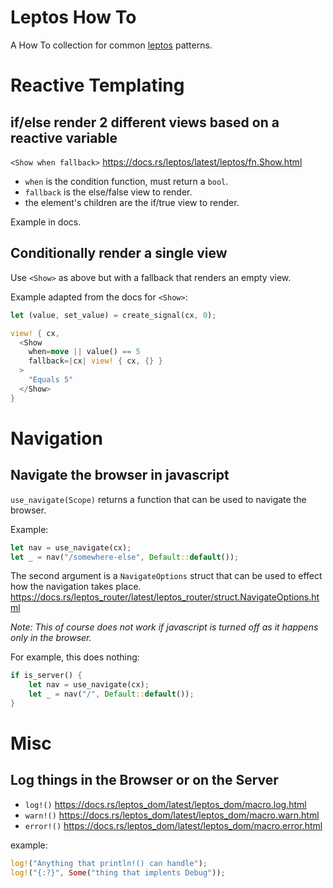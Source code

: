 # Leptos How To

A How To collection for common [leptos](https://github.com/leptos-rs/leptos) patterns.


# Reactive Templating

## if/else render 2 different views based on a reactive variable

`<Show when fallback>` https://docs.rs/leptos/latest/leptos/fn.Show.html

 - `when` is the condition function, must return a `bool`.
 - `fallback` is the else/false view to render.
 - the element's children are the if/true view to render.
 
Example in docs.

## Conditionally render a single view

Use `<Show>` as above but with a fallback that renders an empty view.

Example adapted from the docs for `<Show>`:

```rust
let (value, set_value) = create_signal(cx, 0);

view! { cx,
  <Show
    when=move || value() == 5
    fallback=|cx| view! { cx, {} }
  >
    "Equals 5"
  </Show>
}
```
# Navigation

## Navigate the browser in javascript
`use_navigate(Scope)` returns a function that can be used to navigate the browser.

Example:
```rust
let nav = use_navigate(cx);
let _ = nav("/somewhere-else", Default::default());
```

The second argument is a `NavigateOptions` struct that can be used to effect how the navigation takes place. https://docs.rs/leptos_router/latest/leptos_router/struct.NavigateOptions.html

_Note: This of course does not work if javascript is turned off as it happens only in the browser._

For example, this does nothing:
```rust
if is_server() {
    let nav = use_navigate(cx);
    let _ = nav("/", Default::default());
}
```

# Misc

## Log things in the Browser or on the Server
* `log!()` https://docs.rs/leptos_dom/latest/leptos_dom/macro.log.html
* `warn!()` https://docs.rs/leptos_dom/latest/leptos_dom/macro.warn.html
* `error!()` https://docs.rs/leptos_dom/latest/leptos_dom/macro.error.html

example: 
```rust
log!("Anything that println!() can handle");
log!("{:?}", Some("thing that implents Debug"));
```




